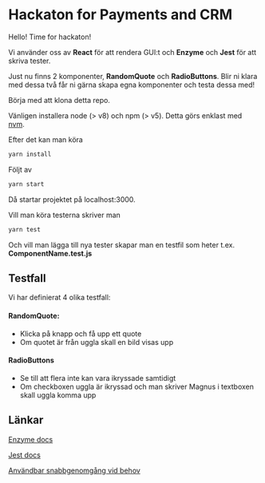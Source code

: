 # Hackaton for Payments and CRM

Hello! Time for hackaton!

Vi använder oss av **React** för att rendera GUI:t och **Enzyme** och **Jest** för att skriva tester.

Just nu finns 2 komponenter, **RandomQuote** och **RadioButtons**. Blir ni klara med dessa två får ni gärna skapa egna komponenter och testa dessa med!

Börja med att klona detta repo.

Vänligen installera node (> v8) och npm (> v5). Detta görs enklast med [nvm](https://github.com/creationix/nvm).

Efter det kan man köra

```bash
yarn install
```

Följt av

```bash
yarn start
```

Då startar projektet på localhost:3000.

Vill man köra testerna skriver man

```bash
yarn test
```

Och vill man lägga till nya tester skapar man en testfil som heter t.ex. **ComponentName.test.js**

## Testfall

Vi har definierat 4 olika testfall:

#### RandomQuote:

- Klicka på knapp och få upp ett quote
- Om quotet är från uggla skall en bild visas upp

#### RadioButtons

- Se till att flera inte kan vara ikryssade samtidigt
- Om checkboxen uggla är ikryssad och man skriver Magnus i textboxen skall uggla komma upp

## Länkar

[Enzyme docs](https://airbnb.io/enzyme/docs/api/)

[Jest docs](https://jestjs.io/docs/en/getting-started)

[Användbar snabbgenomgång vid behov](https://medium.com/codeclan/testing-react-with-jest-and-enzyme-20505fec4675)
